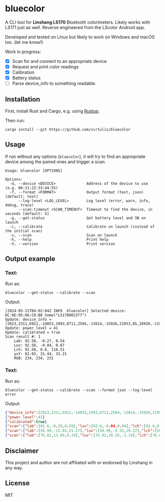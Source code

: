 # bluecolor

A CLI tool for **Linshang LS170** Bluetooth colorimeters. Likely works with LS171 just as well. Reverse engineered from the LScolor Android app.

Developed and tested on Linux but likely to work on Windows and macOS too. (let me know!)

Work in progress:

- [x] Scan for and connect to an appropriate device
- [x] Request and print color readings
- [x] Calibration
- [x] Battery status
- [ ] Parse device_info to something readable.

## Installation

First, install Rust and Cargo, e.g. using [Rustup](https://rustup.rs).

Then run:

    cargo install --git https://github.com/virtulis/bluecolor

## Usage

If run without any options (`bluecolor`), it will try to find an appropriate device among the paired ones and trigger a scan.

```
Usage: bluecolor [OPTIONS]

Options:
  -d, --device <DEVICE>              Address of the device to use (e.g. 00:11:22:33:44:55)
  -f, --format <FORMAT>              Output format (text, json) [default: text]
      --log-level <LOG_LEVEL>        Log level (error, warn, info, debug, trace)
      --scan-timeout <SCAN_TIMEOUT>  Timeout to find the device, in seconds [default: 5]
  -g, --get-status                   Get battery level and SN on launch
  -c, --calibrate                    Calibrate on launch (instead of the initial scan)
  -s, --scan                         Scan on launch
  -h, --help                         Print help
  -V, --version                      Print version
```

## Output example

### Text:

Run as:

    bluecolor --get-status --calibrate --scan

Output:

```
[2024-05-21T04:02:04Z INFO  bluecolor] Selected device: DC:8E:95:66:CD:B8 Some("LS170002377")
Update: device_info = [2023,2311,6921,-14053,1993,8711,2594,-13814,-15926,21953,85,28928,-11919,3793,14]
Update: power_level = 41
Update: calibrated = true
Scan result #: 1
	Lab: 92.58, -0.27, 0.54
	Luv: 92.58, -0.04, 0.87
	Lch: 92.58, 0.6, 116.51
	yxY: 82.03, 31.44, 33.21
	RGB: 234, 234, 231

```

### Text:

Run as:

    bluecolor --get-status --calibrate --scan --format json --log-level error

Output:

```json lines
{"device_info":[2023,2311,6921,-14053,1993,8711,2594,-13814,-15926,21953,85,28928,-11919,3793,14]}
{"power_level":41}
{"calibrated":true}
{"scan":{"lab":[92.6,-0.29,0.59],"luv":[92.6,-0.04,0.94],"lch":[92.6,0.65,116.2],"yxy":[82.05,31.44,33.22],"rgb":[234,234,231]}}
{"scan":{"lab":[58.99,-12.03,21.17],"luv":[58.99,-5.33,29.22],"lch":[58.99,24.35,119.61],"yxy":[27.02,34.2,40.42],"rgb":[135,147,103]}}
{"scan":{"lab":[76.02,13.89,0.19],"luv":[76.02,20.25,-2.19],"lch":[76.02,13.9,0.82],"yxy":[49.93,33.69,32.04],"rgb":[213,179,186]}}
```

## Disclaimer

This project and author are not affiliated with or endorsed by Linshang in any way.

## License

MIT
